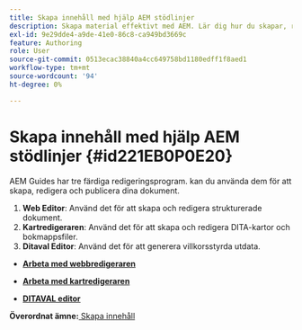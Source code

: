 ```yaml
---
title: Skapa innehåll med hjälp AEM stödlinjer
description: Skapa material effektivt med AEM. Lär dig hur du skapar, redigerar och publicerar dokument i AEM.
exl-id: 9e29dde4-a9de-41e0-86c8-ca949bd3669c
feature: Authoring
role: User
source-git-commit: 0513ecac38840a4cc649758bd1180edff1f8aed1
workflow-type: tm+mt
source-wordcount: '94'
ht-degree: 0%

---
```


# Skapa innehåll med hjälp AEM stödlinjer {#id221EB0P0E20}

AEM Guides har tre färdiga redigeringsprogram. kan du använda dem för att skapa, redigera och publicera dina dokument.

1. **Web Editor**: Använd det för att skapa och redigera strukturerade dokument.
1. **Kartredigeraren**: Använd det för att skapa och redigera DITA-kartor och bokmappsfiler.
1. **Ditaval Editor**: Använd det för att generera villkorsstyrda utdata.

- **[Arbeta med webbredigeraren](web-editor.md)**

- **[Arbeta med kartredigeraren](map-editor.md)**

- **[DITAVAL editor](ditaval-editor.md)**


**Överordnat ämne:**[ Skapa innehåll](authoring-content.md)
